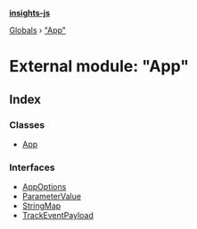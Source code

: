 **[insights-js](../README.md)**

[Globals](../globals.md) › [&quot;App&quot;](_app_.md)

# External module: "App"

## Index

### Classes

* [App](../classes/_app_.app.md)

### Interfaces

* [AppOptions](../interfaces/_app_.appoptions.md)
* [ParameterValue](../interfaces/_app_.parametervalue.md)
* [StringMap](../interfaces/_app_.stringmap.md)
* [TrackEventPayload](../interfaces/_app_.trackeventpayload.md)